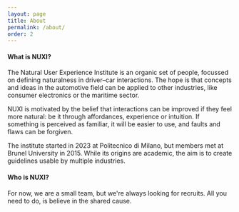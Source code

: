 ```yaml
---
layout: page
title: About
permalink: /about/
order: 2
---
```


#### What is NUXI?
The Natural User Experience Institute is an organic set of people, focussed on defining naturalness in driver–car interactions. The hope is that concepts and ideas in the automotive field can be applied to other industries, like consumer electronics or the maritime sector.

NUXI is motivated by the belief that interactions can be improved if they feel more natural: be it through affordances, experience or intuition. If something is perceived as familiar, it will be easier to use, and faults and flaws can be forgiven.

The institute started in 2023 at Politecnico di Milano, but members met at Brunel University in 2015. While its origins are academic, the aim is to create guidelines usable by multiple industries.

#### Who is NUXI?
For now, we are a small team, but we're always looking for recruits. All you need to do, is believe in the shared cause.